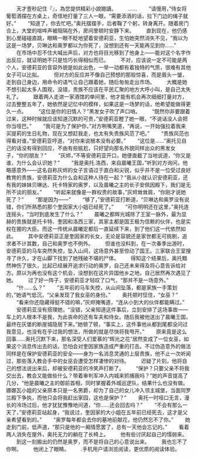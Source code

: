 　　天才壹秒記住『』，為您提供精彩小說閱讀。
　　……
　　“请慢用，”侍女将葡萄酒摆在方桌上，奇怪地打量了三人一眼，“需要添酒的话，拉下门边的绳子就好。”
　　“知道了，你去忙吧。”奥托摆摆手，后者鞠了个躬，转身离开。随着房门合上，大堂的喧哗声被阻隔在外，房间里顿时安静下来。
　　直到现在，他仍感到心里碰碰直跳，眼睛一眼不眨地望着安德莉亚，生怕她突然消失不见，“我以为这是一场梦，贝琳达和奥罗都以为你死了，没想到还有一天能再见到你……”
　　在市场中忍不住大喊出声后，对方也将目光移到了他身上——能对这个名字作出反应，就证明她不只是恰巧长得相似而已。
　　不对，应该说一定不可能是两个人，安德莉亚的音容外貌是如此出色，一举一动都有着独特的气质，很难有其他女子可以比拟。
　　但对方的反应并不像自己预想的那般惊喜，而是眉头一皱，走到自己身边，用命令的语气让自己跟着她，随后匆匆走出市场。
　　大概是她不想引起太多人围观，没错，贵族不应该在平民汇聚的地方大呼小叫，是自己太失礼了。
　　跟着两人走进一家酒馆的单间里，他才能有机会再次细细打量对方，过去整整五年了，她依然是记忆中的模样，如果这是一场梦的话，他希望能做得更久一点。
　　“这位是你的旧情人？”黑发女子吹了声口哨。
　　“既然你非要跟着过来，这种时候就应该知道沉默的可贵，”安德莉亚瞪了她一眼，“不说话没人会把你当哑巴。”
　　“我可是为了保护你，”对方咧嘴笑道，“再说，一开始强拉着我来买提莉的生日礼物，现在又想赶我走，也太有失贵族风范了吧。”
　　“贵族风范也得看对谁，”安德莉亚哼道，“对你来说根本没有必要。”
　　“这位是……”奥托见自己的话没有得到回应，不由有些尴尬，只好望向那名外貌同样出众的黑发女子，“你的朋友？”
　　“灰烬，”不等安德莉亚开口，她便直截了当地说道，“你又是谁，为什么会认识她？”
　　“我是奥托.洛西，来自晨曦王国，”听到对方询问，他略感意外——这名自称灰烬的女子言语过于直白和尖锐，似乎并不是一位受过良好教育的贵族，安德莉亚为什么会和这种人待在一起？“我从小就认识安德莉亚，还有我的妹妹贝琳达、托卡特家的奥罗，以及晨曦之主的长子安佩因殿下，我们是无所不谈的朋友。”
　　“听起来就像是一群权贵的故事，”灰烬耸耸肩，“你刚才说她死了？”
　　“那是因为——”
　　“够了，”安德莉亚打断道，“贝琳达和奥罗没有说错，你们所熟悉的那个奎因家大小姐已经死了。”
　　“可你明明还在这里，”奥托连连摇头，“当时到底发生了什么？”
　　晨曦之都辉光城除了王室一脉外，最为显赫的贵族就是托卡特、奎因和洛西三家，其家主都是国王极为信赖的伙伴，也是实权在握的大臣。而这一传统从晨曦定都后一直延续下来，到了他们这一代依然如此。
　　其中安德莉亚正是奎因家的长女，无论是容貌还是家世都无可挑剔，追求者不计其数，自己和奥罗也不例外。
　　但谁也没料到，在一次春季出游时，安德莉亚的马车突然失控，坠入山间，这场意外甚至惊动了国王。三家联合王室搜寻了许久，才在山脚下找到了她残破不堪的尸体。
　　得知这个结果后，奥托黯然神伤了很久，比起已经展开追求行动的奥罗，自己还未来得及将心意告诉给对方。原以为再也没有这个机会，没想到在这片异国他乡之地，自己居然再次遇见了她。
　　过了好一阵子，安德莉亚才轻叹了口气，“那并不是一场意外。”
　　“什……么？”
　　“五年前的马车失控，从山间坠落，都是家族一手策划的，”她语气低沉，“父亲发现了我女巫的身份。”
　　奥托顿时怔住，“女巫？”
　　“看来你还隐藏得挺不错的嘛，”灰烬掩嘴道，“连从小到大的伙伴都能瞒过。”
　　安德莉亚没有搭理她，“没错，父亲知道这件事后，立刻安排了这场事故——车上的人根本不是我，为此丧命的还有车夫和侍女。随后我被他送出了晨曦王国，最终在灰堡的断崖城隐居下来。”她顿了顿，“事实上，这件事他从都到尾都没问过我意见，也没有在乎过我的想法，所做的就是尽快将我甩开。”
　　原来竟是这么回事……奥托沉默下来，那名深受人们爱慕的“辉光之花”居然变成了一位女巫，如果这个消息传出去的话，恐怕会对奎因家族造成严重的打击。不过伪造意外的做法同样是在保护安德莉亚的安全——身为一名消息灵通的上层贵族，他不止一次听闻过，那些落入教会手中的女巫会遭受怎样凄惨的对待。
　　迟疑了片刻，他将自己的想法说出来后，却被安德莉亚的冷笑声打断了。
　　“保护？只要父亲不将我交出去，教会又能做些什么？带着审判军冲入内城来抓捕我吗？”她的声音提高了几分，“他是晨曦之主的御前首相，同时掌握着外城巡逻队，结果什么也没有做。娜娜瓦小姐的父亲原本只是一名男爵，却为了自己的女儿冲入领主城堡，当面同罗兰殿下争执，而他只会将我赶出家园，这也是保护？”
　　奥托一时哑口无言，漫长的冷场过后，他才犹犹豫豫地问道，“你……还会回去吗？”
　　“不会有那么一天了，”安德莉亚站起身，“我说过，奎因家的大小姐在五年前已经死去，这才是父亲希望看到的。”
　　“奥罗每年都会去你的墓地前献花，他仍然忘不了你。”
　　她走到门前，低声道，“那只是他的一厢情愿罢了，总有一天他会忘记的。”
　　看着两人消失在屋外，奥托无力的躺在了长椅上。
　　他有些讨厌起自己的懦弱来。
　　到这一刻搬出的仍然是奥罗，而不是将自己的心意说出来。
　　我也忘不了你啊。
　　他闭上了眼睛。
　　.手机用户请浏览阅读，更优质的阅读体验。